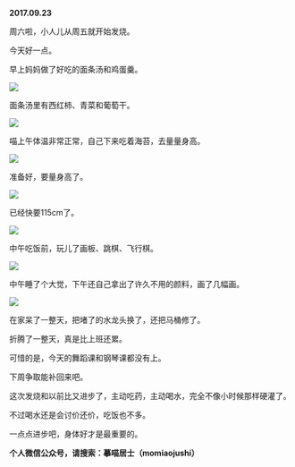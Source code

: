 
          
            
**2017.09.23**

周六啦，小人儿从周五就开始发烧。

今天好一点。

早上妈妈做了好吃的面条汤和鸡蛋羹。




![](//upload-images.jianshu.io/upload_images/51001-485ae2fbe59fb442.jpg)




面条汤里有西红柿、青菜和葡萄干。




![](//upload-images.jianshu.io/upload_images/51001-d9c49e34103ee44d.jpg)




喵上午体温非常正常，自己下来吃着海苔，去量量身高。




![](//upload-images.jianshu.io/upload_images/51001-aca59fbd0631a487.jpg)




准备好，要量身高了。




![](//upload-images.jianshu.io/upload_images/51001-14c836dcfc51702a.jpg)




已经快要115cm了。




![](//upload-images.jianshu.io/upload_images/51001-767a401717235b65.jpg)




中午吃饭前，玩儿了画板、跳棋、飞行棋。




![](//upload-images.jianshu.io/upload_images/51001-0b7763d7e88b375b.jpg)




中午睡了个大觉，下午还自己拿出了许久不用的颜料，画了几幅画。




![](//upload-images.jianshu.io/upload_images/51001-54218e9e7d9f5e69.jpg)




在家呆了一整天，把堵了的水龙头换了，还把马桶修了。

折腾了一整天，真是比上班还累。

可惜的是，今天的舞蹈课和钢琴课都没有上。

下周争取能补回来吧。

这次发烧和以前比又进步了，主动吃药，主动喝水，完全不像小时候那样硬灌了。

不过喝水还是会讨价还价，吃饭也不多。

一点点进步吧，身体好才是最重要的。


**个人微信公众号，请搜索：摹喵居士（momiaojushi）**

          
        